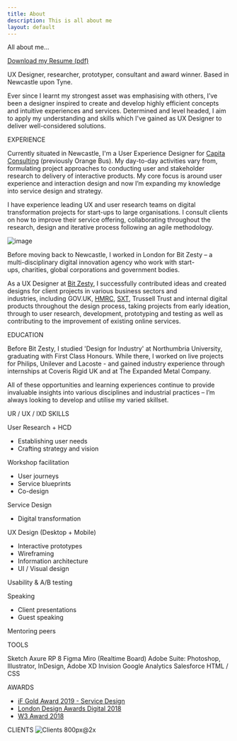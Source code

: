 ```yaml
---
title: About
description: This is all about me
layout: default
---
```


All about me...

[Download my Resume (pdf)]()

UX Designer, researcher, prototyper, consultant and award winner. Based in Newcastle upon Tyne.

Ever since I learnt my strongest asset was emphasising with others, I’ve been a designer inspired to create and develop highly efficient concepts and intuitive experiences and services. Determined and level headed, I aim to apply my understanding and skills which I've gained as UX Designer to deliver well-considered solutions.

EXPERIENCE

Currently situated in Newcastle, I'm a User Experience Designer for [Capita Consulting](https://www.capita.com/expertise/consulting) (previously Orange Bus). My day-to-day activities vary from, formulating project approaches to conducting user and stakeholder research to delivery of interactive products. My core focus is around user experience and interaction design and now I’m expanding my knowledge into service design and strategy.

I have experience leading UX and user research teams on digital transformation projects for start-ups to large organisations. I consult clients on how to improve their service offering, collaborating throughout the research, design and iterative process following an agile methodology.

![image](/assets/img/Craig_presenting_B&W.jpg)

Before moving back to Newcastle, I worked in London for Bit Zesty – a multi-disciplinary digital innovation agency who work with start-ups, charities, global corporations and government bodies.

As a UX Designer at [Bit Zesty](https://bitzesty.com/), I successfully contributed ideas and created designs for client projects in various business sectors and industries, including GOV.UK, [HMRC](https://www.gov.uk/trade-tariff), [SXT](https://sxt.org.uk/), Trussell Trust and internal digital products throughout the design process, taking projects from early ideation, through to user research, development, prototyping and testing as well as contributing to the improvement of existing online services.

EDUCATION

Before Bit Zesty, I studied 'Design for Industry' at Northumbria University, graduating with First Class Honours. While there, I worked on live projects for Philips, Unilever and Lacoste - and gained industry experience through internships at Coveris Rigid UK and at The Expanded Metal Company.

All of these opportunities and learning experiences continue to provide invaluable insights into various disciplines and industrial practices – I’m always looking to develop and utilise my varied skillset.

UR / UX / IXD SKILLS

User Research + HCD
   * Establishing user needs
   * Crafting strategy and vision

Workshop facilitation
   * User journeys
   * Service blueprints
   * Co-design

Service Design
   * Digital transformation

UX Design (Desktop + Mobile)
   * Interactive prototypes
   * Wireframing
   * Information architecture
   * UI / Visual design

Usability & A/B testing

Speaking
   * Client presentations
   * Guest speaking

Mentoring peers

TOOLS

Sketch
Axure RP 8
Figma
Miro (Realtime Board)
Adobe Suite: Photoshop, Illustrator, InDesign, Adobe XD
Invision
Google Analytics
Salesforce
HTML / CSS

AWARDS

* [iF Gold Award 2019 - Service Design](https://ifworlddesignguide.com/entry/257928-sxt-partner-notification-service)
* [London Design Awards Digital 2018](https://drivenxdesign.com/LON18/project.asp?ID=17508)
* [W3 Award 2018](https://www.w3award.com/winners/list/view/?event=1023&award=2&_p=4)

CLIENTS
![Clients 800px@2x](https://user-images.githubusercontent.com/38561471/85522901-25e05180-b5fe-11ea-9f61-b9166ab48047.png)
